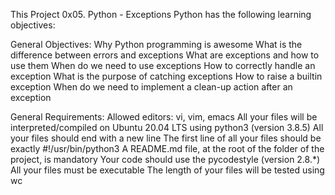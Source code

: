 This Project 0x05. Python - Exceptions
Python has the following learning objectives:

General Objectives:
Why Python programming is awesome
What is the difference between errors and exceptions
What are exceptions and how to use them
When do we need to use exceptions
How to correctly handle an exception
What is the purpose of catching exceptions
How to raise a builtin exception
When do we need to implement a clean-up action after an exception

General Requirements:
Allowed editors: vi, vim, emacs
All your files will be interpreted/compiled on Ubuntu 20.04 LTS using python3 (version 3.8.5)
All your files should end with a new line
The first line of all your files should be exactly #!/usr/bin/python3
A README.md file, at the root of the folder of the project, is mandatory
Your code should use the pycodestyle (version 2.8.*)
All your files must be executable
The length of your files will be tested using wc
